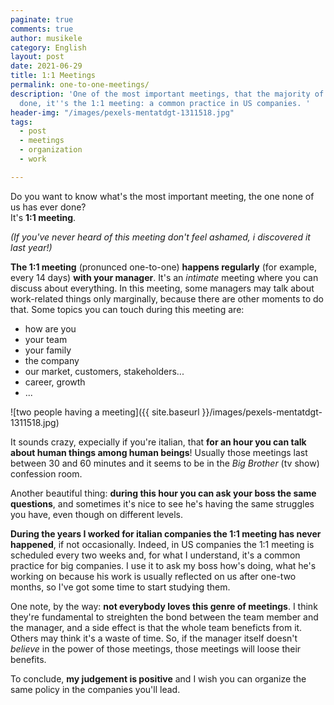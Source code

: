 ```yaml
---
paginate: true
comments: true
author: musikele
category: English
layout: post
date: 2021-06-29
title: 1:1 Meetings
permalink: one-to-one-meetings/
description: 'One of the most important meetings, that the majority of us has never
  done, it''s the 1:1 meeting: a common practice in US companies. '
header-img: "/images/pexels-mentatdgt-1311518.jpg"
tags:
  - post
  - meetings
  - organization
  - work

---
```

Do you want to know what's the most important meeting, the one none of us has ever done?   
It's **1:1 meeting**. 

_(If you've never heard of this meeting don't feel ashamed, i discovered it last year!)_

**The 1:1 meeting** (pronunced one-to-one) **happens regularly** (for example, every 14 days) **with your manager**. It's an _intimate_ meeting where you can discuss about everything. In this meeting, some managers may talk about work-related things only marginally, because there are other moments to do that. Some topics you can touch during this meeting are: 

* how are you
* your team
* your family
* the company
* our market, customers, stakeholders... 
* career, growth
* ...

![two people having a meeting]({{ site.baseurl }}/images/pexels-mentatdgt-1311518.jpg)

It sounds crazy, expecially if you're italian, that **for an hour you can talk about human things among human beings**! Usually those meetings last between 30 and 60 minutes and it seems to be in the _Big Brother_ (tv show) confession room. 

Another beautiful thing: **during this hour you can ask your boss the same questions**, and sometimes it's nice to see he's having the same struggles you have, even though on different levels.

**During the years I worked for italian companies the 1:1 meeting has never happened**, if not occasionally. Indeed, in US companies the 1:1 meeting is scheduled every two weeks and, for what I understand, it's a common practice for big companies. I use it to ask my boss how's doing, what he's working on because his work is usually reflected on us after one-two months, so I've got some time to start studying them.

One note, by the way: **not everybody loves this genre of meetings**. I think they're fundamental to streighten the bond between the team member and the manager, and a side effect is that the whole team beneficts from it. Others may think it's a waste of time. So, if the manager itself doesn't _believe_ in the power of those meetings, those meetings will loose their benefits. 

To conclude, **my judgement is positive** and I wish you can organize the same policy in the companies you'll lead.